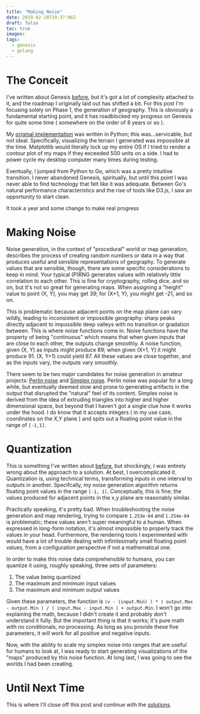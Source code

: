 ```yaml
---
title: "Making Noise"
date: 2019-02-28T19:37:06Z
draft: false
toc: true
images:
tags:
  - genesis
  - golang
---
```


# The Conceit
I've written about Genesis [before](/posts/genesis-roadmap/), but it's got a lot of complexity attached to it, and the roadmap I originally laid out has shifted a bit. For this post I'm focusing solely on Phase 1, the generation of geography. This is obviously a fundamental starting point, and it has roadblocked my progress on Genesis for quite some time ( somewhere on the order of 8 years or so ).

My [original implementation](https://github.com/therealfakemoot/genesis_retired) was written in Python; this was...servicable, but not ideal. Specifically, visualizing the terrain I generated was impossible at the time. Matplotlib would literally lock up my entire OS if I tried to render a contour plot of my maps if they exceeded 500 units on a side. I had to power cycle my desktop computer many times during testing.

Eventually, I jumped from Python to Go, which was a pretty intuitive transition. I never abandoned Genesis, spiritually, but until this point I was never able to find technology that felt like it was adequate. Between Go's natural performance characteristics and the rise of tools like D3.js, I saw an opportunity to start clean.

It took a year and some change to make real progress

# Making Noise
Noise generation, in the context of "procedural" world or map generation, describes the process of creating random numbers or data in a way that produces useful and sensible representations of geography. To generate values that are sensible, though, there are some specific considerations to keep in mind. Your typical (P)RNG generates values with relatively little correlation to each other. This is fine for cryptography, rolling dice, and so on, but it's not so great for generating maps. When assigning a "height" value to point (X, Y), you may get 39; for (X+1, Y), you might get -21, and so on.

This is problematic because adjacent points on the map plane can vary wildly, leading to inconsistent or impossible geography: sharp peaks directly adjacent to impossible deep valleys with no transition or gradation between. This is where noise functions come in. Noise functions have the property of being "continuous" which means that when given inputs that are close to each other, the outputs change smoothly. A noise function, given (X, Y) as inputs might produce 89; when given (X+1, Y) it might produce 91. (X, Y+1) could yield 87. All these values are close together, and as the inputs vary, the outputs vary *smoothly*.

There seem to be two major candidates for noise generation in amateur projects: [Perlin noise](https://en.wikipedia.org/wiki/Perlin_noise) and [Simplex noise](https://en.wikipedia.org/wiki/Simplex_noise). Perlin noise was popular for a long while, but eventually deemed slow and prone to generating artifacts in the output that disrupted the "natural" feel of its content. Simplex noise is derived from the idea of extruding triangles into higher and higher dimensional space, but beyond that I haven't got a single clue how it works under the hood. I do know that it accepts integers ( in my use case, coordinates on the X,Y plane ) and spits out a floating point value in the range of `[-1,1]`.

# Quantization
This is something I've written about [before](/golang-quantize/), but shockingly, I was entirely wrong about the approach to a solution. At best, I overcomplicated it. Quantization is, using technical terms, transforming inputs in one interval to outputs in another. Specifcally, my noise generation algorithm returns floating point values in the range `[-1, 1]`. Conceptually, this is fine; the values produced for adjacent points in the x,y plane are reasonably similar.

Practically speaking, it's pretty bad. When troubleshooting the noise generation and map rendering, trying to compare `1.253e-64` and `1.254e-64` is problematic; these values aren't super meaningful to a human. When expressed in long-form notation, it's almost impossible to properly track the values in your head. Furthermore, the rendering tools I experimented with would have a lot of trouble dealing with infinitesimally small floating point values, from a configuration perspective if not a mathematical one.

In order to make this noise data comprehensible to humans, you can quantize it using, roughly speaking, three sets of parameters:

1) The value being quantized
2) The maximum and minimum input values
3) The maximum and minimum output values

Given these parameters, the function is `(v - (input.Min) ) * ( output.Max - output.Min ) / ( input.Max - input.Min ) + output.Min`. I won't go into explaining the math, because I didn't create it and probably don't understand it fully. But the important thing is that it works; it's pure math with no conditionals, no processing. As long as you provide these five parameters, it will work for all positive and negative inputs.

Now, with the ability to scale my simplex noise into ranges that are useful for humans to look at, I was ready to start generating visualizations of the "maps" produced by this noise function. At long last, I was going to see the worlds I had been creating.

# Until Next Time

This is where I'll close off this post and continue with the [solutions](/posts/unfolding-the-map/).
